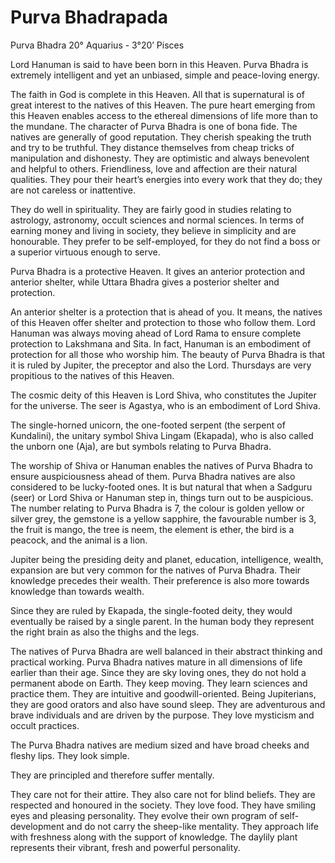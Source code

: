 # Purva Bhadrapada
Purva Bhadra
20° Aquarius - 3°20’ Pisces

Lord Hanuman is said to have been born in this Heaven. Purva Bhadra is extremely intelligent and yet an unbiased, simple and peace-loving energy.

The faith in God is complete in this Heaven. All that is supernatural is of great interest to the natives of this Heaven. The pure heart emerging from this Heaven enables access to the ethereal dimensions of life more than to the mundane. The character of Purva Bhadra is one of bona fide. The natives are generally of good reputation. They cherish speaking the truth and try to be truthful. They distance themselves from cheap tricks of manipulation and dishonesty. They are optimistic and always benevolent and helpful to others. Friendliness, love and affection are their natural qualities. They pour their heart’s energies into every work that they do; they are not careless or inattentive.

They do well in spirituality. They are fairly good in studies relating to astrology, astronomy, occult sciences and normal sciences. In terms of earning money and living in society, they believe in simplicity and are honourable. They prefer to be self-employed, for they do not find a boss or a superior virtuous enough to serve.

Purva Bhadra is a protective Heaven. It gives an anterior protection and anterior shelter, while Uttara Bhadra gives a posterior shelter and protection.

An anterior shelter is a protection that is ahead of you. It means, the natives of this Heaven offer shelter and protection to those who follow them. Lord Hanuman was always moving ahead of Lord Rama to ensure complete protection to Lakshmana and Sita. In fact, Hanuman is an embodiment of protection for all those who worship him. The beauty of Purva Bhadra is that it is ruled by Jupiter, the preceptor and also the Lord. Thursdays are very propitious to the natives of this Heaven.

The cosmic deity of this Heaven is Lord Shiva, who constitutes the Jupiter for the universe. The seer is Agastya, who is an embodiment of Lord Shiva.

The single-horned unicorn, the one-footed serpent (the serpent of Kundalini), the unitary symbol Shiva Lingam (Ekapada), who is also called the unborn one (Aja), are but symbols relating to Purva Bhadra.

The worship of Shiva or Hanuman enables the natives of Purva Bhadra to ensure auspiciousness ahead of them. Purva Bhadra natives are also considered to be lucky-footed ones. It is but natural that when a Sadguru (seer) or Lord Shiva or Hanuman step in, things turn out to be auspicious. The number relating to Purva Bhadra is 7, the colour is golden yellow or silver grey, the gemstone is a yellow sapphire, the favourable number is 3, the fruit is mango, the tree is neem, the element is ether, the bird is a peacock, and the animal is a lion.

Jupiter being the presiding deity and planet, education, intelligence, wealth, expansion are but very common for the natives of Purva Bhadra. Their knowledge precedes their wealth. Their preference is also more towards knowledge than towards wealth.

Since they are ruled by Ekapada, the single-footed deity, they would eventually be raised by a single parent. In the human body they represent the right brain as also the thighs and the legs.

The natives of Purva Bhadra are well balanced in their abstract thinking and practical working. Purva Bhadra natives mature in all dimensions of life earlier than their age. Since they are sky loving ones, they do not hold a permanent abode on Earth. They keep moving. They learn sciences and practice them. They are intuitive and goodwill-oriented. Being Jupiterians, they are good orators and also have sound sleep. They are adventurous and brave individuals and are driven by the purpose. They love mysticism and occult practices.

The Purva Bhadra natives are medium sized and have broad cheeks and fleshy lips. They look simple.

They are principled and therefore suffer mentally.

They care not for their attire. They also care not for blind beliefs. They are respected and honoured in the society. They love food. They have smiling eyes and pleasing personality. They evolve their own program of self-development and do not carry the sheep-like mentality. They approach life with freshness along with the support of knowledge. The daylily plant represents their vibrant, fresh and powerful personality.

